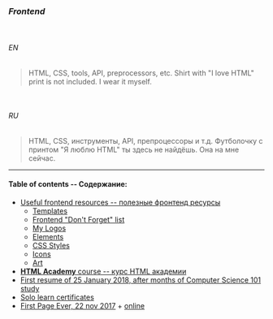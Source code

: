 ### _Frontend_


<br>

###### *EN*


> HTML, CSS, tools, API, preprocessors, etc. Shirt with "I love HTML" print is not included. I wear it myself.


<br>

###### *RU*

> HTML, CSS, инструменты, API, препроцессоры и т.д. Футболочку с принтом "Я люблю HTML" ты здесь не найдёшь. Она на мне сейчас.

___


#### Table of contents -- Содержание:

+ [Useful frontend resources -- полезные фронтенд ресурсы](useful_front/)
	* [Templates](useful_front/templates/)
	* [Frontend "Don't Forget" list](useful_front/dont_forget.html)
	* [My Logos](useful_front/logos/)
	* [Elements](useful_front/elements/)
	* [CSS Styles](useful_front/css_styles/)
	* [Icons](useful_front/icons/)
	* [Art](useful_front/art/)
+ [__HTML Academy__ course -- курс HTML академии](html_academy/ "2017 Nov - 2018 Feb")
+ [First resume of 25 January 2018, after months of Computer Science 101 study](git_site2.jpg)
+ [Solo learn certificates](sololearn/)
+ [First Page Ever, 22 nov 2017](../../projects/micro/trolley/) + [online](https://ripssr.github.io/trolley/)

